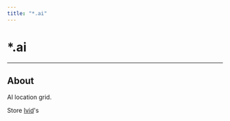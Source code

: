 ```yaml
---
title: "*.ai"
---
```


# *.ai

___

## About

AI location grid.

Store [lvid](../../../../glossary#lvid)'s
